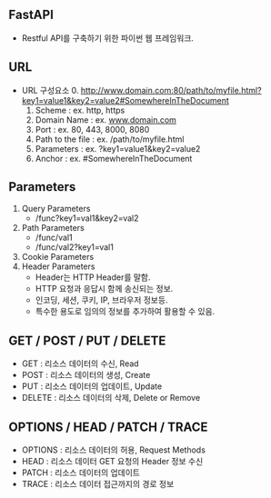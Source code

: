 ## FastAPI
- Restful API를 구축하기 위한 파이썬 웹 프레임워크.

## URL
- URL 구성요소
    0. http://www.domain.com:80/path/to/myfile.html?key1=value1&key2=value2#SomewhereInTheDocument
    1. Scheme : ex. http, https
    2. Domain Name : ex. www.domain.com
    3. Port : ex. 80, 443, 8000, 8080
    4. Path to the file : ex. /path/to/myfile.html
    5. Parameters : ex. ?key1=value1&key2=value2
    6. Anchor : ex. #SomewhereInTheDocument

## Parameters
1. Query Parameters
    - /func?key1=val1&key2=val2
2. Path Parameters
    - /func/val1
    - /func/val2?key1=val1
3. Cookie Parameters
4. Header Parameters
    - Header는 HTTP Header를 말함.
    - HTTP 요청과 응답시 함께 송신되는 정보.
    - 인코딩, 세션, 쿠키, IP, 브라우저 정보등.
    - 특수한 용도로 임의의 정보를 추가하여 활용할 수 있음.

## GET / POST / PUT / DELETE
- GET : 리소스 데이터의 수신, Read
- POST : 리소스 데이터의 생성, Create
- PUT : 리소스 데이터의 업데이트, Update
- DELETE : 리소스 데이터의 삭제, Delete or Remove

## OPTIONS / HEAD / PATCH / TRACE
- OPTIONS : 리소스 데이터의 허용, Request Methods
- HEAD : 리소스 데이터 GET 요청의 Header 정보 수신
- PATCH : 리소스 데이터의 업데이트
- TRACE : 리소스 데이터 접근까지의 경로 정보